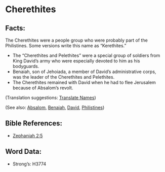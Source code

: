 # Cherethites

## Facts:

The Cherethites were a people group who were probably part of the Philistines. Some versions write this name as “Kerethites.”

* The “Cherethites and Pelethites” were a special group of soldiers from King David’s army who were especially devoted to him as his bodyguards.
* Benaiah, son of Jehoiada, a member of David’s administrative corps, was the leader of the Cherethites and Pelethites.
* The Cherethites remained with David when he had to flee Jerusalem because of Absalom’s revolt.

(Translation suggestions: [Translate Names](rc://en/ta/man/translate/translate-names))

(See also: [Absalom](../names/absalom.md), [Benaiah](../names/benaiah.md), [David](../names/david.md), [Philistines](../names/philistines.md))

## Bible References:

* [Zephaniah 2:5](rc://en/tn/help/zep/02/05)

## Word Data:

* Strong’s: H3774
